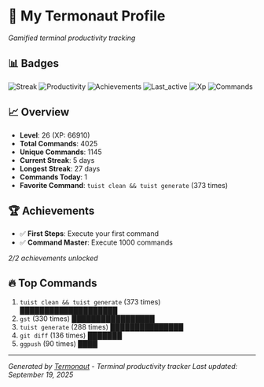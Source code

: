 # 🚀 My Termonaut Profile

*Gamified terminal productivity tracking*

## 📊 Badges

![Streak](https://img.shields.io/badge/Streak-5+days-green?style=flat-square&logo=terminal&logoColor=white) ![Productivity](https://img.shields.io/badge/Productivity-80.0%25-green?style=flat-square&logo=terminal&logoColor=white) ![Achievements](https://img.shields.io/badge/Achievements-5%2F10-blue?style=flat-square&logo=terminal&logoColor=white) ![Last_active](https://img.shields.io/badge/Last+Active-16m+ago-brightgreen?style=flat-square&logo=terminal&logoColor=white) ![Xp](https://img.shields.io/badge/XP-Level+26+%2866910%2F72900%29-orange?style=flat-square&logo=terminal&logoColor=white) ![Commands](https://img.shields.io/badge/Commands-4025-blue?style=flat-square&logo=terminal&logoColor=white) 

## 📈 Overview

- **Level**: 26 (XP: 66910)
- **Total Commands**: 4025
- **Unique Commands**: 1145
- **Current Streak**: 5 days
- **Longest Streak**: 27 days
- **Commands Today**: 1
- **Favorite Command**: `tuist clean && tuist generate` (373 times)

## 🏆 Achievements

- ✅ **First Steps**: Execute your first command
- ✅ **Command Master**: Execute 1000 commands

*2/2 achievements unlocked*

## 🔥 Top Commands

1. `tuist clean && tuist generate` (373 times) ████████████████████
2. `gst` (330 times) █████████████████
3. `tuist generate` (288 times) ███████████████
4. `git diff` (136 times) ███████
5. `ggpush` (90 times) ████

---

*Generated by [Termonaut](https://github.com/oiahoon/termonaut) - Terminal productivity tracker*
*Last updated: September 19, 2025*
